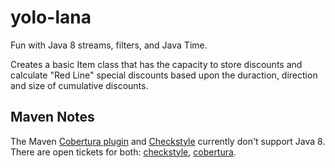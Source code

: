 yolo-lana
=========

Fun with Java 8 streams, filters, and Java Time.

Creates a basic Item class that has the capacity to store discounts and calculate "Red Line" special
discounts based upon the duraction, direction and size of cumulative discounts.

Maven Notes
-----------

The Maven [Cobertura plugin](http://mojo.codehaus.org/cobertura-maven-plugin/) and 
[Checkstyle](http://maven.apache.org/plugins/maven-checkstyle-plugin/index.html) currently don't
support Java 8. There are open tickets for both: [checkstyle](https://github.com/checkstyle/checkstyle/issues/10), [cobertura](http://jira.codehaus.org/browse/MCOBERTURA-187).

